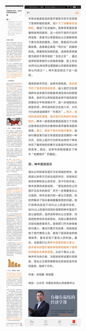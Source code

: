 ![](../../images/2017年06月/HF0603特别推荐神木：走向全民医保的探路者.jpg)
![](../../images/2017年06月/HF0603特别推荐神木：走向全民医保的探路者2.jpg)
